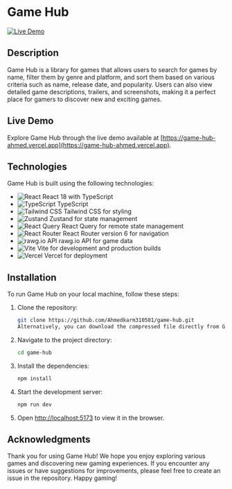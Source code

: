 # Game Hub

[![Live Demo](https://img.shields.io/badge/demo-live-blue.svg)](https://game-hub-ahmed.vercel.app)

## Description

Game Hub is a library for games that allows users to search for games by name, filter them by genre and platform, and sort them based on various criteria such as name, release date, and popularity. Users can also view detailed game descriptions, trailers, and screenshots, making it a perfect place for gamers to discover new and exciting games.

## Live Demo

Explore Game Hub through the live demo available at [https://game-hub-ahmed.vercel.app](https://game-hub-ahmed.vercel.app).

## Technologies

Game Hub is built using the following technologies:

- ![React](https://img.shields.io/badge/React-18-61DAFB?style=for-the-badge&logo=react&logoColor=white) React 18 with TypeScript
- ![TypeScript](https://img.shields.io/badge/TypeScript-3178C6?style=for-the-badge&logo=typescript&logoColor=white) TypeScript
- ![Tailwind CSS](https://img.shields.io/badge/Tailwind%20CSS-38B2AC?style=for-the-badge&logo=tailwind-css&logoColor=white) Tailwind CSS for styling
- ![Zustand](https://img.shields.io/badge/Zustand-FFD400?style=for-the-badge&logo=zustand&logoColor=black) Zustand for state management
- ![React Query](https://img.shields.io/badge/React%20Query-FF4154?style=for-the-badge&logo=react-query&logoColor=white) React Query for remote state management
- ![React Router](https://img.shields.io/badge/React%20Router%20v6-CA4245?style=for-the-badge&logo=react-router&logoColor=white) React Router version 6 for navigation
- ![rawg.io API](https://img.shields.io/badge/rawg.io%20API-FF6C00?style=for-the-badge&logo=rawg.io&logoColor=black) rawg.io API for game data
- ![Vite](https://img.shields.io/badge/Vite-646CFF?style=for-the-badge&logo=vite&logoColor=white) Vite for development and production builds
- ![Vercel](https://img.shields.io/badge/Vercel-000000?style=for-the-badge&logo=vercel&logoColor=white) Vercel for deployment




## Installation

To run Game Hub on your local machine, follow these steps:

1. Clone the repository:

   ```bash
   git clone https://github.com/Ahmedkarm310501/game-hub.git
   Alternatively, you can download the compressed file directly from GitHub.

   ```

2. Navigate to the project directory:
   ```bash
   cd game-hub
   ```
3. Install the dependencies:
   ```bash
   npm install
   ```
4. Start the development server:
   ```bash
   npm run dev
   ```
5. Open [http://localhost:5173](http://localhost:5173) to view it in the browser.

## Acknowledgments

Thank you for using Game Hub! We hope you enjoy exploring various games and discovering new gaming experiences. If you encounter any issues or have suggestions for improvements, please feel free to create an issue in the repository. Happy gaming!
